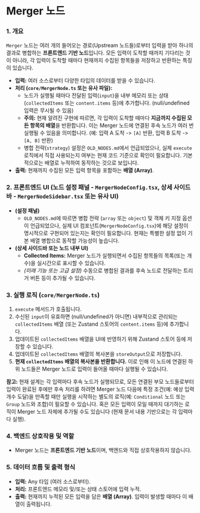 # Merger 노드

### 1. 개요

`Merger` 노드는 여러 개의 들어오는 경로(Upstream 노드들)로부터 입력을 받아 하나의 결과로 병합하는 **프론트엔드 기반 노드**입니다. 모든 입력이 도착할 때까지 기다리는 것이 아니라, 각 입력이 도착할 때마다 현재까지 수집된 항목들을 저장하고 반환하는 특징이 있습니다.

-   **입력:** 여러 소스로부터 다양한 타입의 데이터를 받을 수 있습니다.
-   **처리 (`core/MergerNode.ts` 또는 유사 파일):**
    -   노드가 실행될 때마다 전달된 입력(`input`)을 내부 메모리 또는 상태(`collectedItems` 또는 `content.items` 등)에 추가합니다. (null/undefined 입력은 무시될 수 있음)
    -   **주의:** 현재 알려진 구현에 따르면, 각 입력이 도착할 때마다 **지금까지 수집된 모든 항목의 배열**을 반환합니다. 이는 Merger 노드에 연결된 후속 노드가 여러 번 실행될 수 있음을 의미합니다. (예: 입력 A 도착 -> `[A]` 반환, 입력 B 도착 -> `[A, B]` 반환)
    -   병합 전략(`strategy`) 설정은 `OLD_NODES.md`에서 언급되었으나, 실제 `execute` 로직에서 직접 사용되는지 여부는 현재 코드 기준으로 확인이 필요합니다. 기본적으로는 배열로 누적하여 동작하는 것으로 보입니다.
-   **출력:** 현재까지 수집된 모든 입력 항목을 포함하는 **배열 (Array)**.

### 2. 프론트엔드 UI (노드 설정 패널 - `MergerNodeConfig.tsx`, 상세 사이드바 - `MergerNodeSidebar.tsx` 또는 유사 UI)

-   **(설정 패널)**
    -   `OLD_NODES.md`에 따르면 병합 전략 (`array` 또는 `object`) 및 객체 키 지정 옵션이 언급되었으나, 실제 UI 컴포넌트(`MergerNodeConfig.tsx`)에 해당 설정이 명시적으로 구현되어 있는지는 확인이 필요합니다. 현재는 특별한 설정 없이 기본 배열 병합으로 동작할 가능성이 높습니다.
-   **(상세 사이드바 또는 노드 내부 UI)**
    -   **Collected Items:** Merger 노드가 실행되면서 수집된 항목들의 목록(또는 개수)을 실시간으로 표시할 수 있습니다.
    -   *(미래 기능 또는 고급 설정)* 수동으로 병합된 결과를 후속 노드로 전달하는 트리거 버튼 등이 추가될 수 있습니다.

### 3. 실행 로직 (`core/MergerNode.ts`)

1.  `execute` 메서드가 호출됩니다.
2.  수신된 `input`이 유효하면 (null/undefined가 아니면) 내부적으로 관리되는 `collectedItems` 배열 (또는 Zustand 스토어의 `content.items` 등)에 추가합니다.
3.  업데이트된 `collectedItems` 배열을 UI에 반영하기 위해 Zustand 스토어 등에 저장할 수 있습니다.
4.  업데이트된 `collectedItems` 배열의 복사본을 `storeOutput`으로 저장합니다.
5.  **현재 `collectedItems` 배열의 복사본을 반환합니다.** 이로 인해 이 노드에 연결된 하위 노드들은 Merger 노드로 입력이 들어올 때마다 실행될 수 있습니다.

**참고:** 현재 설계는 각 입력마다 후속 노드가 실행되므로, 모든 연결된 부모 노드들로부터 입력이 완료된 후에만 후속 처리를 하려면 Merger 노드 다음에 특정 조건(예: 예상 입력 개수 도달)을 만족할 때만 실행을 시작하는 별도의 로직(예: `Conditional` 노드 또는 `Group` 노드와 조합)이 필요할 수 있습니다. 혹은 모든 입력이 모일 때까지 대기하는 로직이 Merger 노드 자체에 추가될 수도 있습니다 (현재 문서 내용 기반으로는 각 입력마다 실행).

### 4. 백엔드 상호작용 및 역할

-   Merger 노드는 **프론트엔드 기반 노드**이며, 백엔드와 직접 상호작용하지 않습니다.

### 5. 데이터 흐름 및 출력 형식

-   **입력:** Any 타입 (여러 소스로부터).
-   **처리:** 프론트엔드 메모리 및/또는 상태 스토어에 입력 누적.
-   **출력:** 현재까지 누적된 모든 입력을 담은 **배열 (Array)**. 입력이 발생할 때마다 이 배열이 출력됩니다. 